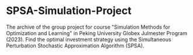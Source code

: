 # SPSA-Simulation-Project
The archive of the group project for course "Simulation Methods for Optimization and Learning" in Peking University Globex Julmester Program (2023). Find the optimal investment strategy using the Simultaneous Perturbation Stochastic Approximation Algorithm (SPSA).
